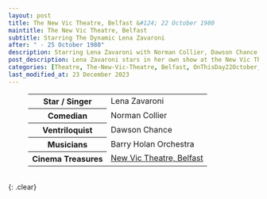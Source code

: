 ```yaml
---
layout: post
title: The New Vic Theatre, Belfast &#124; 22 October 1980
maintitle: The New Vic Theatre, Belfast
subtitle: Starring The Dynamic Lena Zavaroni
after: " - 25 October 1980"
description: Starring Lena Zavaroni with Norman Collier, Dawson Chance and the Barry Holan Orchestra.
post_description: Lena Zavaroni stars in her own show at the New Vic Theatre, Belfast.
categories: [Theatre, The-New-Vic-Theatre, Belfast, OnThisDay22October, OnThisDay25October]
last_modified_at: 23 December 2023
---
```


<figure class="fig3">
<table>
<tr><th>Star / Singer</th><td>Lena Zavaroni</td></tr>
<tr><th>Comedian</th><td>Norman Collier</td></tr>
<tr><th>Ventriloquist</th><td>Dawson Chance</td></tr>
<tr><th>Musicians</th><td>Barry Holan Orchestra</td></tr>
<tr><th>Cinema Treasures</th><td><a href="http://cinematreasures.org/theaters/18146">New Vic Theatre, Belfast</a></td></tr>
</table>
</figure>

<br />{: .clear}

